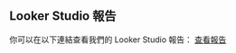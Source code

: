 

## Looker Studio 報告

你可以在以下連結查看我們的 Looker Studio 報告：
[查看報告](https://lookerstudio.google.com/reporting/b7a01fe9-bad5-4a64-99ab-9ba691b30af4)


